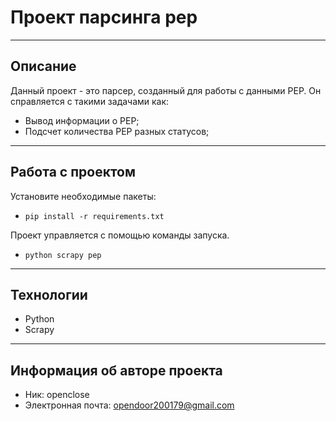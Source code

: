 # Проект парсинга pep
* * *
## Описание
Данный проект - это парсер, созданный для работы с данными PEP.
Он справляется с такими задачами как:
- Вывод информации о PEP;
- Подсчет количества PEP разных статусов;
* * *
## Работа с проектом
Установите необходимые пакеты:
- `pip install -r requirements.txt`  

Проект управляется с помощью команды запуска.
- `python scrapy pep`
* * *
## Технологии
- Python
- Scrapy
* * *
## Информация об авторе проекта 
- Ник: openclose
- Электронная почта: opendoor200179@gmail.com